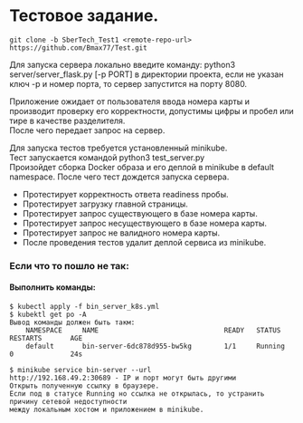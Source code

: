 # Тестовое задание.  

    git clone -b SberTech_Test1 <remote-repo-url> https://github.com/Bmax77/Test.git  

Для запуска сервера локально введите команду: python3 server/server_flask.py [-p PORT] в директории проекта, если не указан ключ -p и номер порта, то сервер запустится на порту 8080.

Приложение ожидает от пользователя ввода номера карты и производит проверку его корректности, допустимы цифры и пробел или тире в качестве разделителя.  
После чего передает запрос на сервер.  

Для запуска тестов требуется установленный minikube.  
Тест запускается командой python3 test_server.py  
Произойдет сборка Docker образа и его деплой в minikube в default namespace.
После чего тест дождется запуска сервера.  
- Протестирует корректность ответа readiness пробы.  
- Протестирует загрузку главной страницы.  
- Протестирует запрос существующего в базе номера карты.  
- Протестирует запрос несуществующего в базе номера карты.  
- Протестирует запрос не валидного номера карты.  
- После проведения тестов удалит деплой сервиса из minikube.  

### Если что то пошло не так:  
#### Выполнить команды:  

    $ kubectl apply -f bin_server_k8s.yml  
    $ kubektl get po -A  
    Вывод команды должен быть такм:  
        NAMESPACE     NAME                               READY   STATUS    RESTARTS       AGE  
        default       bin-server-6dc878d955-bw5kg        1/1     Running   0              24s  

    $ minikube service bin-server --url  
    http://192.168.49.2:30689 - IP и порт могут быть другими  
    Открыть полученную ссылку в браузере.  
    Если под в статусе Running но ссылка не открылась, то устранить причину сетевой недоступности  
    между локальным хостом и приложением в minikube.